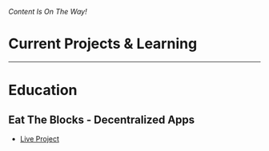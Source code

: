 *Content Is On The Way!*

# Current Projects & Learning
---

# Education
## Eat The Blocks - Decentralized Apps
- [Live Project](https://th-dapp30.web.app/)


